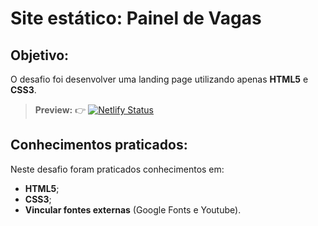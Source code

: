 # Site estático: Painel de Vagas
  
## Objetivo: 
O desafio foi desenvolver uma landing page utilizando apenas **HTML5** e **CSS3**.

> **Preview:**
> 👉 [![Netlify Status](https://api.netlify.com/api/v1/badges/fecb01a1-f91a-44c4-b960-6a0b630e8234/deploy-status)](https://app.netlify.com/sites/regianemaioli-paineldevagas/deploys)
## Conhecimentos praticados:
Neste desafio foram praticados conhecimentos em:
- **HTML5**;
- **CSS3**;
- **Vincular fontes externas** (Google Fonts e Youtube).
